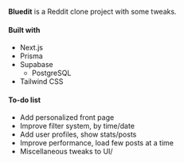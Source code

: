 **Bluedit** is a Reddit clone project with some tweaks.

#### Built with

- Next.js
- Prisma
- Supabase
  - PostgreSQL
- Tailwind CSS

#### To-do list

- Add personalized front page
- Improve filter system, by time/date
- Add user profiles, show stats/posts
- Improve performance, load few posts at a time
- Miscellaneous tweaks to UI/
